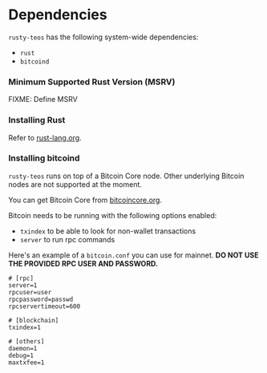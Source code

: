 # Dependencies

`rusty-teos` has the following system-wide dependencies:

- `rust`
- `bitcoind`

### Minimum Supported Rust Version (MSRV)
FIXME: Define MSRV

### Installing Rust
Refer to [rust-lang.org](https://www.rust-lang.org/tools/install).

### Installing bitcoind

`rusty-teos` runs on top of a Bitcoin Core node. Other underlying Bitcoin nodes are not supported at the moment. 

You can get Bitcoin Core from [bitcoincore.org](https://bitcoincore.org/en/download/).

Bitcoin needs to be running with the following options enabled:

- `txindex` to be able to look for non-wallet transactions
- `server` to run rpc commands

Here's an example of a `bitcoin.conf` you can use for mainnet. **DO NOT USE THE PROVIDED RPC USER AND PASSWORD.**

```
# [rpc]
server=1
rpcuser=user
rpcpassword=passwd
rpcservertimeout=600

# [blockchain]
txindex=1

# [others]
daemon=1
debug=1
maxtxfee=1
```
